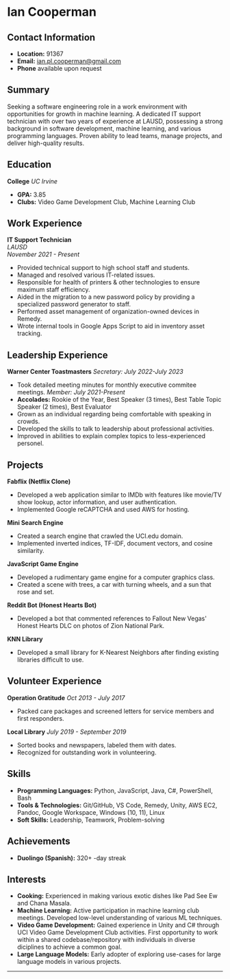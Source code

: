 # Ian Cooperman

## Contact Information
- **Location:** 91367
- **Email:** ian.pl.cooperman@gmail.com
- **Phone** available upon request

## Summary
Seeking a software engineering role in a work environment with opportunities for growth in machine learning. A dedicated IT support technician with over two years of experience at LAUSD, possessing a strong background in software development, machine learning, and various programming languages. Proven ability to lead teams, manage projects, and deliver high-quality results.

## Education
**College**
*UC Irvine*
- **GPA:** 3.85
- **Clubs:** Video Game Development Club, Machine Learning Club

## Work Experience
**IT Support Technician**  
*LAUSD*  
*November 2021 - Present*
- Provided technical support to high school staff and students.
- Managed and resolved various IT-related issues.
- Responsible for health of printers & other technologies to ensure maximum staff efficiency.
- Aided in the migration to a new password policy by providing a specialized password generator to staff.
- Performed asset management of organization-owned devices in Remedy.
- Wrote internal tools in Google Apps Script to aid in inventory asset tracking.

## Leadership Experience
**Warner Center Toastmasters**
*Secretary: July 2022-July 2023*
- Took detailed meeting minutes for monthly executive commitee meetings.
*Member: July 2021-Present*
- **Accolades:** Rookie of the Year, Best Speaker (3 times), Best Table Topic Speaker (2 times), Best Evaluator
- Grown as an individual regarding being comfortable with speaking in crowds.
- Developed the skills to talk to leadership about professional activities.
- Improved in abilities to explain complex topics to less-experienced personel.

## Projects
**Fabflix (Netflix Clone)**
- Developed a web application similar to IMDb with features like movie/TV show lookup, actor information, and user authentication.
- Implemented Google reCAPTCHA and used AWS for hosting.

**Mini Search Engine**
- Created a search engine that crawled the UCI.edu domain.
- Implemented inverted indices, TF-IDF, document vectors, and cosine similarity.

**JavaScript Game Engine**
- Developed a rudimentary game engine for a computer graphics class.
- Created a scene with trees, a car with turning wheels, and a sun that rose and set.

**Reddit Bot (Honest Hearts Bot)**
- Developed a bot that commented references to Fallout New Vegas' Honest Hearts DLC on photos of Zion National Park.

**KNN Library**
- Developed a small library for K-Nearest Neighbors after finding existing libraries difficult to use.

## Volunteer Experience
**Operation Gratitude**
*Oct 2013 - July 2017*
- Packed care packages and screened letters for service members and first responders.

**Local Library**
*July 2019 - September 2019*
- Sorted books and newspapers, labeled them with dates.
- Recognized for outstanding work in volunteering.

## Skills
- **Programming Languages:** Python, JavaScript, Java, C#, PowerShell, Bash
- **Tools & Technologies:** Git/GitHub, VS Code, Remedy, Unity, AWS EC2, Pandoc, Google Workspace, Windows (10, 11), Linux
- **Soft Skills:** Leadership, Teamwork, Problem-solving

## Achievements
- **Duolingo (Spanish):** 320+ -day streak

## Interests
- **Cooking:** Experienced in making various exotic dishes like Pad See Ew and Chana Masala.
- **Machine Learning:** Active participation in machine learning club meetings. Developed low-level understanding of various ML techniques.
- **Video Game Development:** Gained experience in Unity and C# through UCI Video Game Development Club activities. First opportunity to work within a shared codebase/repository with individuals in diverse diciplines to achieve a common goal.
- **Large Language Models:** Early adopter of exploring use-cases for large language models in various projects.

---
